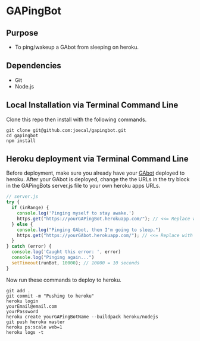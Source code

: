 # GAPingBot

## Purpose

- To ping/wakeup a GAbot from sleeping on heroku.

## Dependencies

- Git
- Node.js

## Local Installation via Terminal Command Line

Clone this repo then install with the following commands.

```
git clone git@github.com:joecal/gapingbot.git
cd gapingbot
npm install
```

## Heroku deployment via Terminal Command Line

Before deployment, make sure you already have your [GAbot](https://github.com/joecal/gabot "GAbot") deployed to heroku. After your GAbot is deployed, change the the URLs in the try block in the GAPingBots server.js file to your own heroku apps URLs.

```javascript
// server.js
try {
  if (inRange) {
    console.log('Pinging myself to stay awake.')
    https.get("https://yourGAPingBot.herokuapp.com/"); // <<= Replace with your GAPingBot heroku app URL
  } else {
    console.log("Pinging GAbot, then I'm going to sleep.")
    https.get("https://yourGAbot.herokuapp.com/"); // <<= Replace with your GAbot heroku app URL
  }
} catch (error) {
  console.log('Caught this error: ', error)
  console.log("Pinging again...")
  setTimeout(runBot, 10000); // 10000 = 10 seconds
}
```

Now run these commands to deploy to heroku.

```
git add .
git commit -m "Pushing to heroku"
heroku login
yourEmail@email.com     
yourPassword            
heroku create yourGAPingBotName --buildpack heroku/nodejs
git push heroku master
heroku ps:scale web=1
heroku logs -t
```
